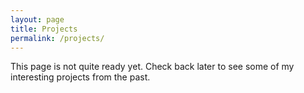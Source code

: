 ```yaml
---
layout: page
title: Projects
permalink: /projects/
---
```


This page is not quite ready yet. Check back later to see some of my interesting projects from the past.
